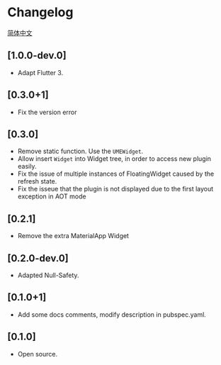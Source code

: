# Changelog

[简体中文](./CHANGELOG_cn.md)

## [1.0.0-dev.0]

* Adapt Flutter 3.

## [0.3.0+1]

* Fix the version error

## [0.3.0]

* Remove static function. Use the `UMEWidget`.
* Allow insert `Widget` into Widget tree, in order to access new plugin easily.
* Fix the issue of multiple instances of FloatingWidget caused by the refresh state.
* Fix the isseue that the plugin is not displayed due to the first layout exception in AOT mode

## [0.2.1]

* Remove the extra MaterialApp Widget

## [0.2.0-dev.0]

* Adapted Null-Safety.

## [0.1.0+1]

* Add some docs comments, modify description in pubspec.yaml.

## [0.1.0]

* Open source.
